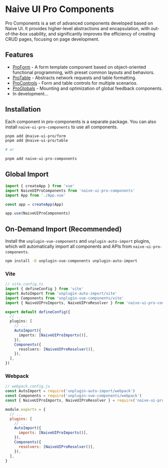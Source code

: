 # Naive UI Pro Components

Pro Components is a set of advanced components developed based on Naive UI. It provides higher-level abstractions and encapsulation, with out-of-the-box usability, and significantly improves the efficiency of creating CRUD pages, focusing on page development.

## Features

- [ProForm](/en-US/components/form/) - A form template component based on object-oriented functional programming, with preset common layouts and behaviors.
- [ProTable](/en-US/components/table/) - Abstracts network requests and table formatting.
- [ProControls](/en-US/components/controls/) - Form and table controls for multiple scenarios.
- [ProGlobals](/en-US/components/globals/) - Mounting and optimization of global feedback components.
- In development...

## Installation

Each component in pro-components is a separate package. You can also install `naive-ui-pro-components` to use all components.

```sh
pnpm add @naive-ui-pro/form
pnpm add @naive-ui-pro/table

# or

pnpm add naive-ui-pro-components
```

## Global Import

```ts
import { createApp } from 'vue'
import NaiveUIProComponents from 'naive-ui-pro-components'
import App from './App.vue'

const app = createApp(App)

app.use(NaiveUIProComponents)
```

## On-Demand Import (Recommended)

Install the `unplugin-vue-components` and `unplugin-auto-import` plugins, which will automatically import all components and APIs from `naive-ui-pro-components`.

```sh
npm install -D unplugin-vue-components unplugin-auto-import
```

### Vite

```ts
// vite.config.ts
import { defineConfig } from 'vite'
import AutoImport from 'unplugin-auto-import/vite'
import Components from 'unplugin-vue-components/vite'
import { NaiveUIProImports, NaiveUIProResolver } from 'naive-ui-pro-components/resolvers'

export default defineConfig({
  // ...
  plugins: [
    // ...
    AutoImport({
      imports: [NaiveUIProImports()],
    }),
    Components({
      resolvers: [NaiveUIProResolver()],
    }),
  ],
})
```

### Webpack

```js
// webpack.config.js
const AutoImport = require('unplugin-auto-import/webpack')
const Components = require('unplugin-vue-components/webpack')
const { NaiveUIProImports, NaiveUIProResolver } = require('naive-ui-pro-components/resolvers')

module.exports = {
  // ...
  plugins: [
    // ...
    AutoImport({
      imports: [NaiveUIProImports()],
    }),
    Components({
      resolvers: [NaiveUIProResolver()],
    }),
  ],
}
```